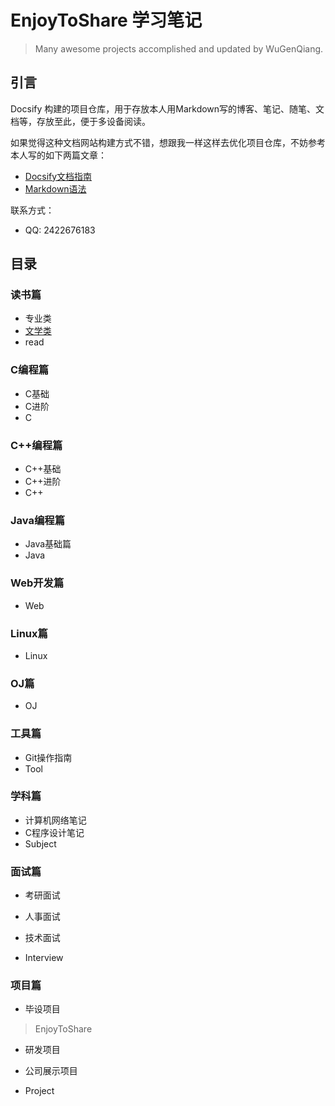 # EnjoyToShare 学习笔记

> Many awesome projects accomplished and updated by WuGenQiang.

## 引言

Docsify 构建的项目仓库，用于存放本人用Markdown写的博客、笔记、随笔、文档等，存放至此，便于多设备阅读。

如果觉得这种文档网站构建方式不错，想跟我一样这样去优化项目仓库，不妨参考本人写的如下两篇文章：
* [Docsify文档指南](docsify/docsifyNotes.md)
* [Markdown语法](markdown/mdNotes.md)

联系方式：
* QQ: 2422676183

## 目录

### 读书篇
* 专业类
* [文学类](ibooks/readingNotes.md)
* read

### C编程篇
* C基础
* C进阶
* C

### C++编程篇
* C++基础
* C++进阶
* C++

### Java编程篇
* Java基础篇
* Java

### Web开发篇
* Web

### Linux篇
* Linux

### OJ篇
* OJ

### 工具篇
* Git操作指南
* Tool

### 学科篇

* 计算机网络笔记
* C程序设计笔记
* Subject

### 面试篇

* 考研面试

* 人事面试

* 技术面试

* Interview

### 项目篇
* 毕设项目
> EnjoyToShare

* 研发项目

* 公司展示项目
* Project

